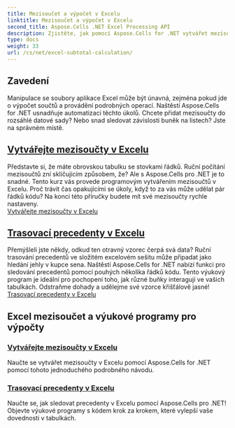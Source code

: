 ```yaml
---
title: Mezisoučet a výpočet v Excelu
linktitle: Mezisoučet a výpočet v Excelu
second_title: Aspose.Cells .NET Excel Processing API
description: Zjistěte, jak pomocí Aspose.Cells for .NET vytvářet mezisoučty a precedenty Excelu. Postupujte podle těchto výukových programů a bez námahy vylepšete své dovednosti s tabulkovým procesorem.
type: docs
weight: 33
url: /cs/net/excel-subtotal-calculation/
---
```

## Zavedení

Manipulace se soubory aplikace Excel může být únavná, zejména pokud jde o výpočet součtů a provádění podrobných operací. Naštěstí Aspose.Cells for .NET usnadňuje automatizaci těchto úkolů. Chcete přidat mezisoučty do rozsáhlé datové sady? Nebo snad sledovat závislosti buněk na listech? Jste na správném místě.

## [Vytvářejte mezisoučty v Excelu](./create-subtotals-in-excel/)

Představte si, že máte obrovskou tabulku se stovkami řádků. Ruční počítání mezisoučtů zní skličujícím způsobem, že? Ale s Aspose.Cells pro .NET je to snadné. Tento kurz vás provede programovým vytvářením mezisoučtů v Excelu. Proč trávit čas opakujícími se úkoly, když to za vás může udělat pár řádků kódu? Na konci této příručky budete mít své mezisoučty rychle nastaveny.  
[Vytvářejte mezisoučty v Excelu](./create-subtotals-in-excel/)

## [Trasovací precedenty v Excelu](./tracing-precedents-in-excel/)

Přemýšleli jste někdy, odkud ten otravný vzorec čerpá svá data? Ruční trasování precedentů ve složitém excelovém sešitu může připadat jako hledání jehly v kupce sena. Naštěstí Aspose.Cells for .NET nabízí funkci pro sledování precedentů pomocí pouhých několika řádků kódu. Tento výukový program je ideální pro pochopení toho, jak různé buňky interagují ve vašich tabulkách. Odstraňme dohady a udělejme své vzorce křišťálově jasné!  
[Trasovací precedenty v Excelu](./tracing-precedents-in-excel/)

## Excel mezisoučet a výukové programy pro výpočty
### [Vytvářejte mezisoučty v Excelu](./create-subtotals-in-excel/)
Naučte se vytvářet mezisoučty v Excelu pomocí Aspose.Cells for .NET pomocí tohoto jednoduchého podrobného návodu.
### [Trasovací precedenty v Excelu](./tracing-precedents-in-excel/)
Naučte se, jak sledovat precedenty v Excelu pomocí Aspose.Cells pro .NET! Objevte výukové programy s kódem krok za krokem, které vylepší vaše dovednosti v tabulkách.